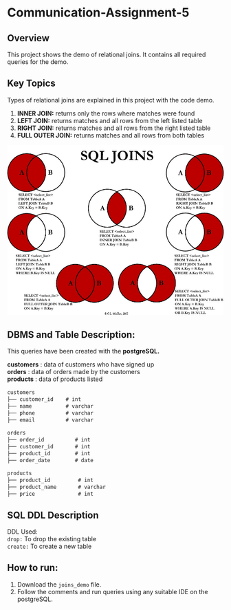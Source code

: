 # Communication-Assignment-5

## Overview
This project shows the demo of relational joins. It contains all required queries for the demo.

## Key Topics
Types of relational joins are explained in this project with the code demo.

1. **INNER JOIN:** returns only the rows where matches were found </br>
2. **LEFT JOIN:**	returns matches and all rows from the left listed table </br>
3. **RIGHT JOIN:**	returns matches and all rows from the right listed table </br>
4. **FULL OUTER JOIN:**	returns matches and all rows from both tables </br>

![alt text](https://github.com/vichitrak10/Communication-Assignment-5/blob/main/SQL_JOINS.png)

## DBMS and Table Description:
This queries have been created with the **postgreSQL.**

**customers** : data of customers who have signed up </br>
**orders** : data of orders made by the customers </br>
**products** : data of products listed </br>


```
customers
├── customer_id    # int
├── name           # varchar
├── phone          # varchar
├── email          # varchar
```

```
orders
├── order_id          # int
├── customer_id       # int
├── product_id        # int
├── order_date        # date
```

```
products
├── product_id         # int
├── product_name       # varchar
├── price              # int
```

## SQL DDL Description
DDL Used: </br>
`drop:` To drop the existing table </br>
`create:` To create a new table </br>

## How to run:
1. Download the `joins_demo` file.
2. Follow the comments and run queries using any suitable IDE on the postgreSQL.
